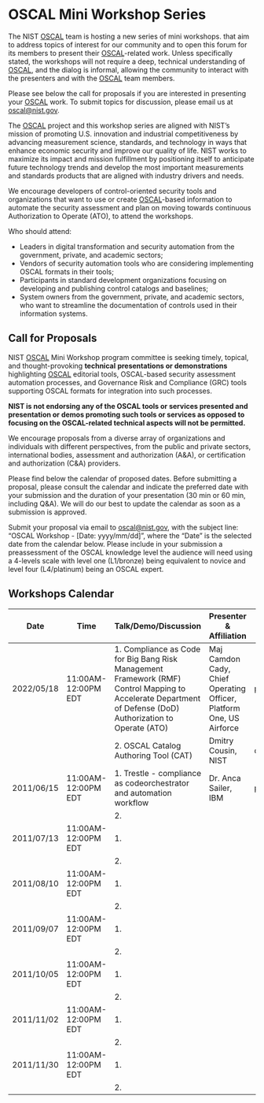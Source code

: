 # OSCAL Mini Workshop Series

The NIST [OSCAL](/) team is hosting a new series of mini workshops. that aim to address topics of interest for our community and to open this forum for its members to present their [OSCAL](/)-related work. Unless specifically stated, the workshops will not require a deep, technical understanding of [OSCAL](/), and the dialog is informal, allowing the community to interact with the presenters and with the [OSCAL](/) team members. 

Please see below the call for proposals if you are interested in presenting your [OSCAL](/) work. To submit topics for discussion, please email us at [oscal@nist.gov](oscal@nist.gov).

The [OSCAL](/) project and this workshop series are aligned with NIST’s mission of promoting U.S. innovation and industrial competitiveness by advancing measurement science, standards, and technology in ways that enhance economic security and improve our quality of life. NIST works to maximize its impact and mission fulfillment by positioning itself to anticipate future technology trends and develop the most important measurements and standards products that are aligned with industry drivers and needs.

We encourage developers of control-oriented security tools and organizations that want to use or create [OSCAL](/)-based information to automate the security assessment and plan on moving towards continuous Authorization to Operate (ATO), to attend the workshops.

Who should attend:
- Leaders in digital transformation and security automation from the government, private, and academic sectors;
- Vendors of security automation tools who are considering implementing OSCAL formats in their tools;
- Participants in standard development organizations focusing on developing and publishing control catalogs and baselines;
- System owners from the government, private, and academic sectors, who want to streamline the documentation of controls used in their information systems.

## Call for Proposals

NIST [OSCAL](/) Mini Workshop program committee is seeking timely, topical, and thought-provoking **technical** **presentations or demonstrations** highlighting [OSCAL](/) editorial tools, OSCAL-based security assessment automation processes, and Governance Risk and Compliance (GRC) tools supporting OSCAL formats for integration into such processes. 

**NIST is not endorsing any of the OSCAL tools or services presented and presentation or demos promoting such tools or services as opposed to focusing on the OSCAL-related technical aspects will not be permitted.**

We encourage proposals from a diverse array of organizations and individuals with different perspectives, from the public and private sectors, international bodies, assessment and authorization (A&A), or certification and authorization (C&A) providers.

Please find below the calendar of proposed dates. Before submitting a proposal, please consult the calendar and indicate the preferred date with your submission and the duration of your presentation (30 min or 60 min, including Q&A). We will do our best to update the calendar as soon as a submission is approved.

Submit your proposal via email to [oscal@nist.gov](oscal@nist.gov), with the subject line: “OSCAL Workshop - [Date: yyyy/mm/dd]”, where the “Date” is the selected date from the calendar below. Please include in your submission a preassessment of the OSCAL knowledge level the audience will need using a 4-levels scale with level one (L1/bronze) being equivalent to novice and level four (L4/platinum) being an OSCAL expert. 

## Workshops Calendar

| Date | Time | Talk/Demo/Discussion | Presenter & Affiliation | Type | Knowledge Level | Notes |
| ---- | ---- | ---------------------| ----------------------- | ---- | --------------- | ------ |
| 2022/05/18 | 11:00AM-12:00PM EDT | 1.  Compliance as Code for Big Bang Risk Management Framework (RMF) Control Mapping to Accelerate Department of Defense (DoD) Authorization to Operate (ATO) | Maj Camdon Cady, Chief Operating Officer, Platform One, US Airforce | presentation |  L2 |   |
|  |  | 2. OSCAL Catalog Authoring Tool (CAT) | Dmitry Cousin, NIST |demo |  L1 |  | 
|  2011/06/15 |  11:00AM-12:00PM EDT  | 1. Trestle - compliance as codeorchestrator and automation workflow | Dr. Anca Sailer, IBM | presentation | L3 |  | 
|  |  | 2. |  |  |  |  | 
|  2011/07/13 |  11:00AM-12:00PM EDT  | 1. |  |  |  |  | 
|  |  | 2. |  |  |  |  |
|  2011/08/10 |  11:00AM-12:00PM EDT  | 1. |  |  |  |  | 
|  |  | 2. |   |  |  |  |
|  2011/09/07 |  11:00AM-12:00PM EDT  | 1. |  |  |  |  | 
|  |  | 2. |   |  |  |  |
|  2011/10/05 |  11:00AM-12:00PM EDT  | 1. |  |  |  |  | 
|  |  | 2. |   |  |  |  |
|  2011/11/02 |  11:00AM-12:00PM EDT  | 1. |  |  |  |  | 
|  |  | 2. |   |  |  |  | 
|  2011/11/30 |  11:00AM-12:00PM EDT  | 1. |  |  |  |  | 
|  |  | 2. |   |  |  |  |
